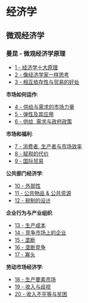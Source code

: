 # 经济学

## 微观经济学

### 曼昆 - 微观经济学原理

- [1 - 经济学十大原理](./曼昆经济学原理-微观/01-经济学十大原理.md)
- [2 - 像经济学家一样思考](./曼昆经济学原理-微观/02-像经济学家一样思考.md)
- [3 - 相互依存性与贸易的好处](./曼昆经济学原理-微观/03-相互依存性与贸易的好处.md)

**市场如何运作**:

- [4 - 供给与需求的市场力量](./曼昆经济学原理-微观/04-供给与需求的市场力量.md)
- [5 - 弹性及其应用](./曼昆经济学原理-微观/05-弹性及其应用.md)
- [6 - 供给, 需求与政府政策](./曼昆经济学原理-微观/06-供给&需求与政府政策.md)

**市场和福利**:

- [7 - 消费者, 生产者与市场效率](./曼昆经济学原理-微观/07-消费者&生产者与市场效率.md)
- [8 - 赋税的代价](./曼昆经济学原理-微观/08-赋税的代价.md)
- [9 - 国际贸易](./曼昆经济学原理-微观/09-国际贸易.md)

**公共部门经济学**:

- [10 - 外部性](./曼昆经济学原理-微观/10-外部性.md)
- [11 - 公共物品 & 公共资源](./曼昆经济学原理-微观/11-公共物品和公共资源.md)
- [12 - 税制的设计](./曼昆经济学原理-微观/12-税制的设计.md)

**企业行为与产业组织**:

- [13 - 生产成本](./曼昆经济学原理-微观/13-生产成本.md)
- [14 - 竞争市场上的企业](./曼昆经济学原理-微观/14-竞争市场上的企业.md)
- [15 - 垄断](./曼昆经济学原理-微观/15-垄断.md)
- [16 - 垄断竞争](./曼昆经济学原理-微观/16-垄断竞争.md)
- [17 - 寡头](./曼昆经济学原理-微观/17-寡头.md)

**劳动市场经济学**:

- [18 - 生产要素市场](./曼昆经济学原理-微观/18-生产要素市场.md)
- [19 - 收入与歧视](./曼昆经济学原理-微观/19-收入与歧视.md)
- [20 - 收入不平等与贫困](./曼昆经济学原理-微观/20-收入不平等与贫困.md)
